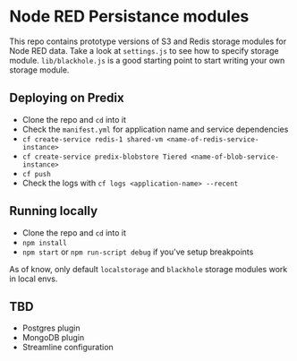 # Node RED Persistance modules

This repo contains prototype versions of S3 and Redis storage modules for Node RED data.
Take a look at `settings.js` to see how to specify storage module.
`lib/blackhole.js` is a good starting point to start writing your own storage module.

## Deploying on Predix
* Clone the repo and `cd` into it
* Check the `manifest.yml` for application name and service dependencies
* `cf create-service redis-1 shared-vm <name-of-redis-service-instance>`
* `cf create-service predix-blobstore Tiered <name-of-blob-service-instance>`
* `cf push`
* Check the logs with `cf logs <application-name> --recent`

## Running locally
* Clone the repo and `cd` into it
* `npm install`
* `npm start` or `npm run-script debug` if you've setup breakpoints

As of know, only default `localstorage` and `blackhole` storage modules
work in local envs.

## TBD
* Postgres plugin
* MongoDB plugin
* Streamline configuration
